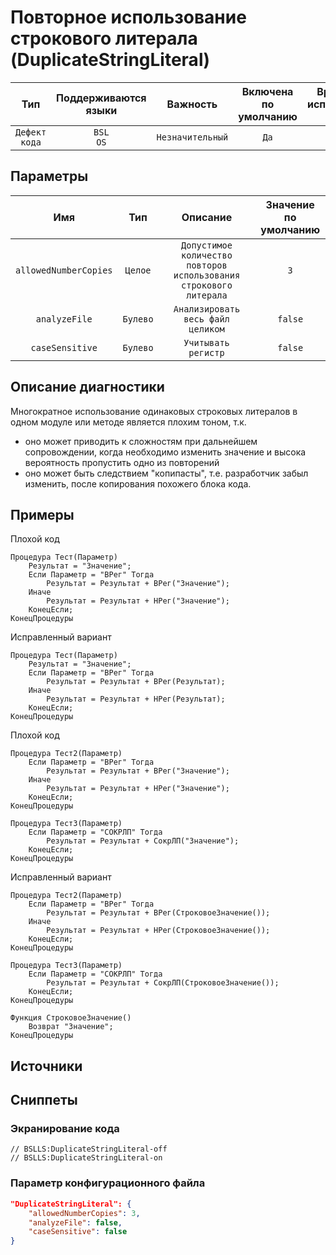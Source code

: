# Повторное использование строкового литерала (DuplicateStringLiteral)

|      Тип      |    Поддерживаются<br>языки    |     Важность     |    Включена<br>по умолчанию    |    Время на<br>исправление (мин)    |     Теги      |
|:-------------:|:-----------------------------:|:----------------:|:------------------------------:|:-----------------------------------:|:-------------:|
| `Дефект кода` |         `BSL`<br>`OS`         | `Незначительный` |              `Да`              |                 `1`                 | `badpractice` |

## Параметры


|          Имя          |   Тип    |                              Описание                              |    Значение<br>по умолчанию    |
|:---------------------:|:--------:|:------------------------------------------------------------------:|:------------------------------:|
| `allowedNumberCopies` | `Целое`  | `Допустимое количество повторов использования строкового литерала` |              `3`               |
|     `analyzeFile`     | `Булево` |                 `Анализировать весь файл целиком`                  |            `false`             |
|    `caseSensitive`    | `Булево` |                        `Учитывать регистр`                         |            `false`             |
<!-- Блоки выше заполняются автоматически, не трогать -->
## Описание диагностики
<!-- Описание диагностики заполняется вручную. Необходимо понятным языком описать смысл и схему работу -->

Многократное использование одинаковых строковых литералов в одном модуле или методе является плохим тоном, т.к. 
- оно может приводить к сложностям при дальнейшем сопровождении, когда необходимо изменить значение и высока вероятность пропустить одно из повторений
- оно может быть следствием "копипасты", т.е. разработчик забыл изменить, после копирования похожего блока кода.

## Примеры
<!-- В данном разделе приводятся примеры, на которые диагностика срабатывает, а также можно привести пример, как можно исправить ситуацию -->

Плохой код

```bsl
Процедура Тест(Параметр)
    Результат = "Значение";
    Если Параметр = "ВРег" Тогда
        Результат = Результат + ВРег("Значение");
    Иначе
        Результат = Результат + HРег("Значение");
    КонецЕсли; 
КонецПроцедуры
```

Исправленный вариант

```bsl
Процедура Тест(Параметр)
    Результат = "Значение";
    Если Параметр = "ВРег" Тогда
        Результат = Результат + ВРег(Результат);
    Иначе
        Результат = Результат + HРег(Результат);
    КонецЕсли; 
КонецПроцедуры
```

Плохой код

```bsl
Процедура Тест2(Параметр)
    Если Параметр = "ВРег" Тогда
        Результат = Результат + ВРег("Значение");
    Иначе
        Результат = Результат + HРег("Значение");
    КонецЕсли; 
КонецПроцедуры

Процедура Тест3(Параметр)
    Если Параметр = "СОКРЛП" Тогда
        Результат = Результат + СокрЛП("Значение");
    КонецЕсли; 
КонецПроцедуры
```

Исправленный вариант

```bsl
Процедура Тест2(Параметр)
    Если Параметр = "ВРег" Тогда
        Результат = Результат + ВРег(СтроковоеЗначение());
    Иначе
        Результат = Результат + HРег(СтроковоеЗначение());
    КонецЕсли; 
КонецПроцедуры

Процедура Тест3(Параметр)
    Если Параметр = "СОКРЛП" Тогда
        Результат = Результат + СокрЛП(СтроковоеЗначение());
    КонецЕсли; 
КонецПроцедуры

Функция СтроковоеЗначение() 
    Возврат "Значение"; 
КонецПроцедуры
```

## Источники
<!-- Необходимо указывать ссылки на все источники, из которых почерпнута информация для создания диагностики -->
<!-- Примеры источников

* Источник: [Стандарт: Тексты модулей](https://its.1c.ru/db/v8std#content:456:hdoc)
* Полезная информация: [Отказ от использования модальных окон](https://its.1c.ru/db/metod8dev#content:5272:hdoc)
* Источник: [Cognitive complexity, ver. 1.4](https://www.sonarsource.com/docs/CognitiveComplexity.pdf) -->

## Сниппеты

<!-- Блоки ниже заполняются автоматически, не трогать -->
### Экранирование кода

```bsl
// BSLLS:DuplicateStringLiteral-off
// BSLLS:DuplicateStringLiteral-on
```

### Параметр конфигурационного файла

```json
"DuplicateStringLiteral": {
    "allowedNumberCopies": 3,
    "analyzeFile": false,
    "caseSensitive": false
}
```
